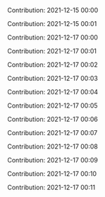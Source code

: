 Contribution: 2021-12-15 00:00

Contribution: 2021-12-15 00:01

Contribution: 2021-12-17 00:00

Contribution: 2021-12-17 00:01

Contribution: 2021-12-17 00:02

Contribution: 2021-12-17 00:03

Contribution: 2021-12-17 00:04

Contribution: 2021-12-17 00:05

Contribution: 2021-12-17 00:06

Contribution: 2021-12-17 00:07

Contribution: 2021-12-17 00:08

Contribution: 2021-12-17 00:09

Contribution: 2021-12-17 00:10

Contribution: 2021-12-17 00:11

